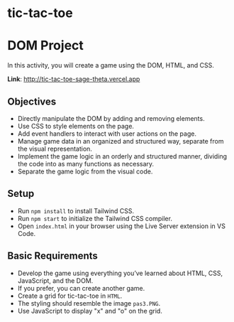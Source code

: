 # tic-tac-toe

# DOM Project

In this activity, you will create a game using the DOM, HTML, and CSS.

**Link**: http://tic-tac-toe-sage-theta.vercel.app

## Objectives

- Directly manipulate the DOM by adding and removing elements.
- Use CSS to style elements on the page.
- Add event handlers to interact with user actions on the page.
- Manage game data in an organized and structured way, separate from the visual representation.
- Implement the game logic in an orderly and structured manner, dividing the code into as many functions as necessary.
- Separate the game logic from the visual code.

## Setup

- Run `npm install` to install Tailwind CSS.
- Run `npm start` to initialize the Tailwind CSS compiler.
- Open `index.html` in your browser using the Live Server extension in VS Code.

## Basic Requirements

- Develop the game using everything you’ve learned about HTML, CSS, JavaScript, and the DOM.
- If you prefer, you can create another game.
- Create a grid for tic-tac-toe in `HTML`.
- The styling should resemble the image `pas3.PNG`.
- Use JavaScript to display "x" and "o" on the grid.

